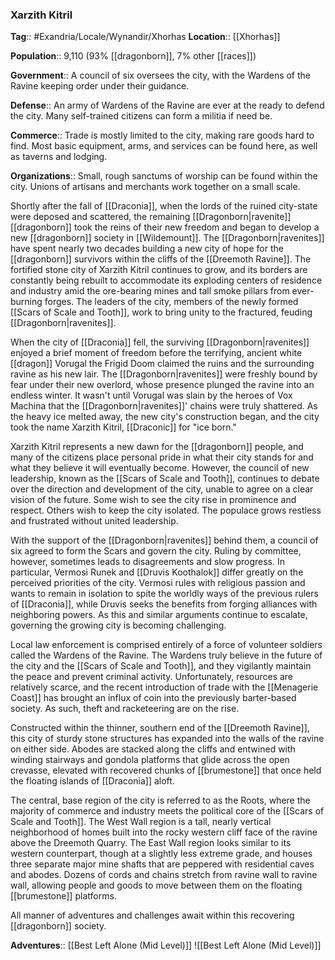 ### Xarzith Kitril
**Tag**:: #Exandria/Locale/Wynandir/Xhorhas
**Location**:: [[Xhorhas]]

**Population**:: 9,110 (93% [[dragonborn]], 7% other [[races]])

**Government**:: A council of six oversees the city, with the Wardens of the Ravine keeping order under their guidance.

**Defense**:: An army of Wardens of the Ravine are ever at the ready to defend the city. Many self-trained citizens can form a militia if need be.

**Commerce**:: Trade is mostly limited to the city, making rare goods hard to find. Most basic equipment, arms, and services can be found here, as well as taverns and lodging.

**Organizations**:: Small, rough sanctums of worship can be found within the city. Unions of artisans and merchants work together on a small scale.

Shortly after the fall of [[Draconia]], when the lords of the ruined city-state were deposed and scattered, the remaining [[Dragonborn|ravenite]] [[dragonborn]] took the reins of their new freedom and began to develop a new [[dragonborn]] society in [[Wildemount]]. The [[Dragonborn|ravenites]] have spent nearly two decades building a new city of hope for the [[dragonborn]] survivors within the cliffs of the [[Dreemoth Ravine]]. The fortified stone city of Xarzith Kitril continues to grow, and its borders are constantly being rebuilt to accommodate its exploding centers of residence and industry amid the ore-bearing mines and tall smoke pillars from ever-burning forges. The leaders of the city, members of the newly formed [[Scars of Scale and Tooth]], work to bring unity to the fractured, feuding [[Dragonborn|ravenites]].

When the city of [[Draconia]] fell, the surviving [[Dragonborn|ravenites]] enjoyed a brief moment of freedom before the terrifying, ancient white [[dragon]] Vorugal the Frigid Doom claimed the ruins and the surrounding ravine as his new lair. The [[Dragonborn|ravenites]] were freshly bound by fear under their new overlord, whose presence plunged the ravine into an endless winter. It wasn't until Vorugal was slain by the heroes of Vox Machina that the [[Dragonborn|ravenites]]' chains were truly shattered. As the heavy ice melted away, the new city's construction began, and the city took the name Xarzith Kitril, [[Draconic]] for "ice born."

Xarzith Kitril represents a new dawn for the [[dragonborn]] people, and many of the citizens place personal pride in what their city stands for and what they believe it will eventually become. However, the council of new leadership, known as the [[Scars of Scale and Tooth]], continues to debate over the direction and development of the city, unable to agree on a clear vision of the future. Some wish to see the city rise in prominence and respect. Others wish to keep the city isolated. The populace grows restless and frustrated without united leadership.

With the support of the [[Dragonborn|ravenites]] behind them, a council of six agreed to form the Scars and govern the city. Ruling by committee, however, sometimes leads to disagreements and slow progress. In particular, Vermosi Runek and [[Druvis Koothalok]] differ greatly on the perceived priorities of the city. Vermosi rules with religious passion and wants to remain in isolation to spite the worldly ways of the previous rulers of [[Draconia]], while Druvis seeks the benefits from forging alliances with neighboring powers. As this and similar arguments continue to escalate, governing the growing city is becoming challenging.

Local law enforcement is comprised entirely of a force of volunteer soldiers called the Wardens of the Ravine. The Wardens truly believe in the future of the city and the [[Scars of Scale and Tooth]], and they vigilantly maintain the peace and prevent criminal activity. Unfortunately, resources are relatively scarce, and the recent introduction of trade with the [[Menagerie Coast]] has brought an influx of coin into the previously barter-based society. As such, theft and racketeering are on the rise.

Constructed within the thinner, southern end of the [[Dreemoth Ravine]], this city of sturdy stone structures has expanded into the walls of the ravine on either side. Abodes are stacked along the cliffs and entwined with winding stairways and gondola platforms that glide across the open crevasse, elevated with recovered chunks of [[brumestone]] that once held the floating islands of [[Draconia]] aloft.

The central, base region of the city is referred to as the Roots, where the majority of commerce and industry meets the political core of the [[Scars of Scale and Tooth]]. The West Wall region is a tall, nearly vertical neighborhood of homes built into the rocky western cliff face of the ravine above the Dreemoth Quarry. The East Wall region looks similar to its western counterpart, though at a slightly less extreme grade, and houses three separate major mine shafts that are peppered with residential caves and abodes. Dozens of cords and chains stretch from ravine wall to ravine wall, allowing people and goods to move between them on the floating [[brumestone]] platforms.

All manner of adventures and challenges await within this recovering [[dragonborn]] society.

**Adventures**:: [[Best Left Alone (Mid Level)]]
![[Best Left Alone (Mid Level)]]